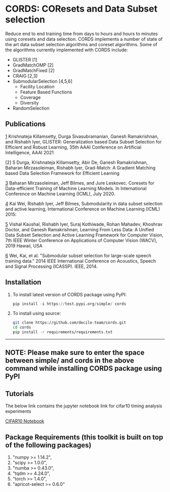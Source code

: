 # CORDS: COResets and Data Subset selection
Reduce end to end training time from days to hours and hours to minutes using coresets and data selection. CORDS implements a number of state of the art data subset selection algorithms and coreset algorithms. Some of the algorithms currently implemented with CORDS include:

- GLISTER [1]
- GradMatchOMP [2]
- GradMatchFixed [2] 
- CRAIG [2,3]
- SubmodularSelection [4,5,6]
  - Facility Location
  - Feature Based Functions
  - Coverage
  - Diversity
- RandomSelection

## Publications

[1](https://arxiv.org/abs/2012.10630) Krishnateja Killamsetty, Durga Sivasubramanian, Ganesh Ramakrishnan, and Rishabh Iyer, GLISTER: Generalization based Data Subset Selection for Efficient and Robust Learning, 35th AAAI Conference on Artificial Intelligence, AAAI 2021

[2] S Durga, Krishnateja Killamsetty, Abir De, Ganesh Ramakrishnan, Baharan Mirzasoleiman, Rishabh Iyer, Grad-Match: A Gradient Matching based Data Selection Framework for Efficient Learning

[3](https://arxiv.org/abs/1906.01827) Baharan Mirzasoleiman, Jeff Bilmes, and Jure Leskovec. Coresets for Data-efficient Training of Machine Learning Models. In International Conference on Machine Learning (ICML), July 2020.

[4](http://proceedings.mlr.press/v37/wei15-supp.pdf) Kai Wei, Rishabh Iyer, Jeff Bilmes, Submodularity in data subset selection and active learning, International Conference on Machine Learning (ICML) 2015: 

[5](https://arxiv.org/abs/1901.01151) Vishal Kaushal, Rishabh Iyer, Suraj Kothiwade, Rohan Mahadev, Khoshrav Doctor, and Ganesh Ramakrishnan, Learning From Less Data: A Unified Data Subset Selection and Active Learning Framework for Computer Vision, 7th IEEE Winter Conference on Applications of Computer Vision (WACV), 2019 Hawaii, USA

[6](https://citeseerx.ist.psu.edu/viewdoc/download?doi=10.1.1.496.6287&rep=rep1&type=pdf) Wei, Kai, et al. "Submodular subset selection for large-scale speech training data." 2014 IEEE International Conference on Acoustics, Speech and Signal Processing (ICASSP). IEEE, 2014.

## Installation

1. To install latest version of CORDS package using PyPI:

    ```python
    pip install -i https://test.pypi.org/simple/ cords
    ```

2. To install using source:

    ```bash
    git clone https://github.com/decile-team/cords.git
    cd cords
    pip install -r requirements/requirements.txt
    ```

---
**NOTE:**
  Please make sure to enter the space between simple/ and cords in the above command while installing CORDS package using PyPI
---

## Tutorials
The below link contains the jupyter notebook link for cifar10 timing analysis experiments

[CIFAR10 Notebook](https://colab.research.google.com/drive/1xT6sGmDGMz8XBDmOKs5cl1cipX0Ss1sh?usp=sharing)

## Package Requirements (this toolkit is built on top of the following packages)
1) "numpy >= 1.14.2",
2) "scipy >= 1.0.0",
3) "numba >= 0.43.0",
4) "tqdm >= 4.24.0",
5) "torch >= 1.4.0",
6) "apricot-select >= 0.6.0"
